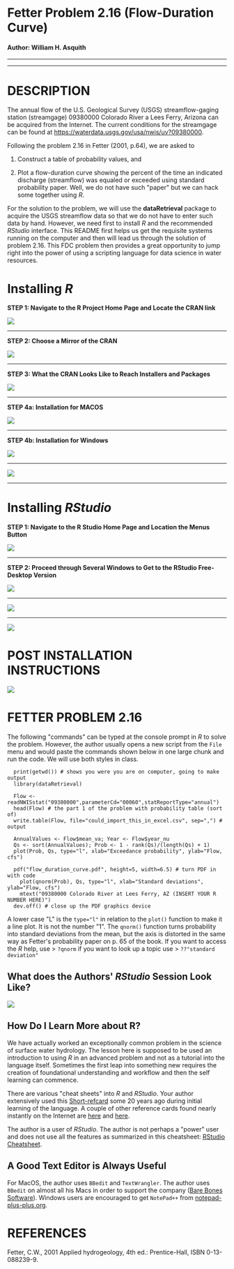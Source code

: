 # Fetter Problem 2.16 (Flow-Duration Curve)

#### Author:           William H. Asquith

***
***

# DESCRIPTION

The annual flow of the U.S. Geological Survey (USGS) streamflow-gaging station (streamgage) 09380000 Colorado River a Lees Ferry, Arizona can be acquired from the Internet. The current conditions for the streamgage can be found at https://waterdata.usgs.gov/usa/nwis/uv?09380000.

Following the problem 2.16 in Fetter (2001, p.64), we are asked to

1. Construct a table of probability values, and

2. Plot a flow-duration curve showing the percent of the time an indicated discharge (streamflow) was equaled or exceeded using standard probability paper. Well, we do not have such "paper" but we can hack some together using _R_.

For the solution to the problem, we will use the **dataRetrieval** package to acquire the USGS streamflow data so that we do not have to enter such data by hand. However, we need first to install _R_ and the recommended _RStudio_ interface. This README first helps us get the requisite systems running on the computer and then will lead us through the solution of problem 2.16. This FDC problem then provides a great opportunity to jump right into the power of using a scripting language for data science in water resources.

# Installing _R_

**STEP 1: Navigate to the R Project Home Page and Locate the CRAN link**

<img src='www/R_home.png' align="middle" />

***

**STEP 2: Choose a Mirror of the CRAN**

<img src='www/CRAN_mirrors.png' align="middle" />

***

**STEP 3: What the CRAN Looks Like to Reach Installers and Packages**

<img src='www/CRAN.png' align="middle" />

***

**STEP 4a: Installation for MACOS**

<img src='www/R_MacOS.png' align="middle" />

***

**STEP 4b: Installation for Windows**

<img src='www/R_Windows_A.png' align="middle" />

***

<img src='www/R_Windows_B.png' align="middle" />

***

# Installing _RStudio_

**STEP 1: Navigate to the R Studio Home Page and Location the Menus Button**

<img src='www/RStudio_A.png' align="middle" />

***

**STEP 2: Proceed through Several Windows to Get to the RStudio Free-Desktop Version**

<img src='www/RStudio_B.png' align="middle" />

***

<img src='www/RStudio_C.png' align="middle" />

***

<img src='www/RStudio_D.png' align="middle" />


# POST INSTALLATION INSTRUCTIONS


<img src='www/RStudio_PackageInstallation.png' align="middle" />


# FETTER PROBLEM 2.16

The following "commands" can be typed at the console prompt in _R_ to solve the problem. However, the author usually opens a new script from the `File` menu and would paste the commands shown below in one large chunk and run the code. We will use both styles in class.

```{r}
  print(getwd()) # shows you were you are on computer, going to make output
  library(dataRetrieval)
```

```
  Flow <- readNWISstat("09380000",parameterCd="00060",statReportType="annual")
  head(Flow) # the part 1 of the problem with probability table (sort of)
  write.table(Flow, file="could_import_this_in_excel.csv", sep=",") # output
```

```
  AnnualValues <- Flow$mean_va; Year <- Flow$year_nu
  Qs <- sort(AnnualValues); Prob <- 1 - rank(Qs)/(length(Qs) + 1)
  plot(Prob, Qs, type="l", xlab="Exceedance probability", ylab="Flow, cfs")
```

```
  pdf("flow_duration_curve.pdf", height=5, width=6.5) # turn PDF in with code
    plot(qnorm(Prob), Qs, type="l", xlab="Standard deviations", ylab="Flow, cfs")
    mtext("09380000 Colorado River at Lees Ferry, AZ (INSERT YOUR R NUMBER HERE)")
  dev.off() # close up the PDF graphics device
```

A lower case "L" is the `type="l"` in relation to the `plot()` function to make it a line plot. It is not the number "1". The `qnorm()` function turns probability into standard deviations from the mean, but the axis is distorted in the same way as Fetter's probability paper on p. 65 of the book. If you want to access the _R_ help, use > `?qnorm` if you want to look up a topic use > `??"standard deviation"`

## What does the Authors' _RStudio_ Session Look Like?


<img src='www/RStudio_Fetter2p16.png' align="middle" />



## How Do I Learn More about R?

We have actually worked an exceptionally common problem in the science of surface water hydrology.  The lesson here is supposed to be used an introduction to using _R_ in an advanced problem and not as a tutorial into the language itself. Sometimes the first leap into something new requires the creation of foundational understanding and workflow and then the self learning can commence.

There are various "cheat sheets" into _R_ and _RStudio_. Your author extensively used this [Short-refcard](https://cran.r-project.org/doc/contrib/Short-refcard.pdf)
 some 20 years ago during initial learning of the language. A couple of other reference cards found nearly instantly on the Internet are [here](http://web.mit.edu/hackl/www/lab/turkshop/slides/r-cheatsheet.pdf)
 and [here](http://www.datasciencefree.com/basicR.pdf).

The author is a user of _RStudio_. The author is not perhaps a "power" user and does not use all the features as summarized in this cheatsheet: [RStudio Cheatsheet](https://rstudio.com/wp-content/uploads/2019/01/Cheatsheets_2019.pdf).

## A Good Text Editor is Always Useful

For MacOS, the author uses `BBedit` and `TextWrangler`. The author uses `BBedit` on almost all his Macs in order to support the company ([Bare Bones Software](http://www.barebones.com)). Windows users are encouraged to get `NotePad++` from [notepad-plus-plus.org](https://notepad-plus-plus.org).


# REFERENCES

Fetter, C.W., 2001 Applied hydrogeology, 4th ed.: Prentice-Hall, ISBN 0-13-088239-9.
